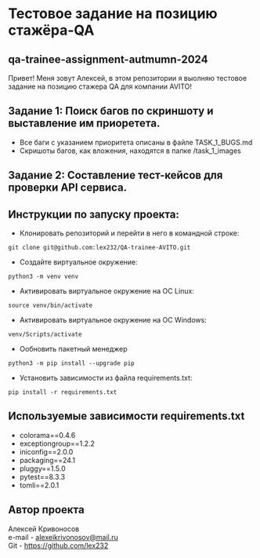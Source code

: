 # Тестовое задание на позицию стажёра-QA
## qa-trainee-assignment-autmumn-2024 

Привет! Меня зовут Алексей, в этом репозитории я выолняю тестовое задание на позицию стажера QA для компании AVITO!

## Задание 1: Поиск багов по скриншоту и выставление им приоретета.

- Все баги с указанием приоритета описаны в файле TASK_1_BUGS.md
- Скришоты багов, как вложения, находятся в папке /task_1_images

## Задание 2: Составление тест-кейсов для проверки API сервиса.

## Инструкции по запуску проекта:

- Клонировать репозиторий и перейти в него в командной строке:
```
git clone git@github.com:lex232/QA-trainee-AVITO.git
```
- Cоздайте виртуальное окружение:
```
python3 -m venv venv
```
- Активировать виртуальное окружение на ОС Linux:
```
source venv/bin/activate
```

- Активировать виртуальное окружение на ОС Windows:
```
venv/Scripts/activate
```    
- Ообновить пакетный менеджер
```
python3 -m pip install --upgrade pip
```
- Установить зависимости из файла requirements.txt:
```
pip install -r requirements.txt
```    


## Используемые зависимости requirements.txt

- colorama==0.4.6<br>
- exceptiongroup==1.2.2<br>
- iniconfig==2.0.0<br>
- packaging==24.1<br>
- pluggy==1.5.0<br>
- pytest==8.3.3<br>
- tomli==2.0.1<br>

## Автор проекта

 Алексей Кривоносов<br>
 e-mail - alexeikrivonosov@mail.ru<br>
 Git - https://github.com/lex232